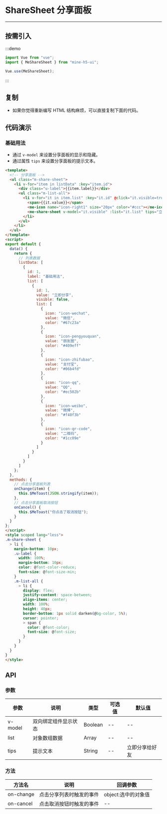 # ShareSheet 分享面板

----

## 按需引入

:::demo

```JavaScript
import Vue from "vue";
import { MeShareSheet } from "mine-h5-ui";

Vue.use(MeShareSheet);
```

:::

## 复制

* 如果你觉得重新编写 HTML 结构麻烦，可以直接复制下面的代码。

## 代码演示

### 基础用法

* 通过 `v-model` 来设置分享面板的显示和隐藏。
* 通过属性 `tips` 来设置分享面板的提示文本。

```HTML
<template>
  <!-- 分享面板 -->
  <ul class="m-share-sheet">
    <li v-for="item in listData" :key="item.id">
      <div class="u-label">{{item.label}}</div>
      <ul class="m-list-all">
        <li v-for="it in item.list" :key="it.id" @click="it.visible=true">
          <span>{{it.value}}</span>
          <me-icon name="icon-right1" size="20px" color="#ccc"></me-icon>
          <me-share-sheet v-model="it.visible" :list="it.list" tips="立即分享给好友" @on-change="onChange" @on-cancel="onCancel"></me-share-sheet>
        </li>
      </ul>
    </li>
  </ul>
</template>
<script>
export default {
  data() {
    return {
      // 列表数据
      listData: [
        {
          id: 1,
          label: "基础用法",
          list: [
            {
              id: 1,
              value: "立即分享",
              visible: false,
              list: [
                {
                  icon: "icon-wechat",
                  value: "微信",
                  color: "#67c23a"
                },
                {
                  icon: "icon-pengyouquan",
                  value: "朋友圈",
                  color: "#409eff"
                },
                {
                  icon: "icon-zhifubao",
                  value: "支付宝",
                  color: "#06b4fd"
                },
                {
                  icon: "icon-qq",
                  value: "QQ",
                  color: "#ec502b"
                },
                {
                  icon: "icon-weibo",
                  value: "微博",
                  color: "#f40f3b"
                },
                {
                  icon: "icon-qr-code",
                  value: "二维码",
                  color: "#1cc09e"
                }
              ]
            }
          ]
        }
      ]
    };
  },
  methods: {
    // 点击分享面板列表
    onChange(item) {
      this.$MeToast(JSON.stringify(item));
    },
    // 点击分享面板取消按钮
    onCancel() {
      this.$MeToast("你点击了取消按钮");
    }
  }
};
</script>
<style scoped lang="less">
.m-share-sheet {
  > li {
    margin-bottom: 10px;
    .u-label {
      width: 100%;
      margin-bottom: 10px;
      color: @font-color-reduce;
      font-size: @font-size-min;
    }
    .m-list-all {
      > li {
        display: flex;
        justify-content: space-between;
        align-items: center;
        width: 100%;
        height: 40px;
        border-bottom: 1px solid darken(@bg-color, 5%);
        cursor: pointer;
        > span {
          color: @font-color;
          font-size: @font-size;
        }
      }
    }
  }
}
</style>
```

## API

### 参数

| 参数    | 说明                 | 类型    | 可选值 | 默认值         |
|---------|----------------------|---------|--------|----------------|
| v-model | 双向绑定组件显示状态 | Boolean | --     | --             |
| list    | 对象数组数据         | Array   | --     | --             |
| tips    | 提示文本             | String  | --     | 立即分享给好友 |

### 方法

| 方法名    | 说明                     | 回调参数            |
|-----------|--------------------------|---------------------|
| on-change | 点击分享列表时触发的事件 | object:选中的对象值 |
| on-cancel | 点击取消按钮时触发的事件 | --                  |
